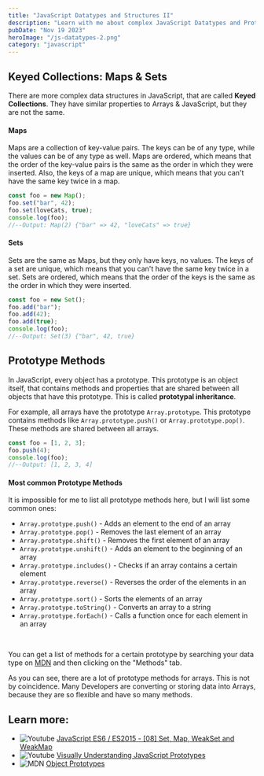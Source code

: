 ```yaml
---
title: "JavaScript Datatypes and Structures II"
description: "Learn with me about complex JavaScript Datatypes and Prototype methods."
pubDate: "Nov 19 2023"
heroImage: "/js-datatypes-2.png"
category: "javascript"
---
```


## Keyed Collections: Maps & Sets

There are more complex data structures in JavaScript, that are called **Keyed Collections**. They have similar properties to Arrays & JavaScript, but they are not the same.

#### Maps

Maps are a collection of key-value pairs. The keys can be of any type, while the values can be of any type as well. Maps are ordered, which means that the order of the key-value pairs is the same as the order in which they were inserted. Also, the keys of a map are unique, which means that you can't have the same key twice in a map.

```javascript
const foo = new Map();
foo.set("bar", 42);
foo.set(loveCats, true);
console.log(foo);
//--Output: Map(2) {"bar" => 42, "loveCats" => true}
```

#### Sets

Sets are the same as Maps, but they only have keys, no values. The keys of a set are unique, which means that you can't have the same key twice in a set. Sets are ordered, which means that the order of the keys is the same as the order in which they were inserted.

```javascript
const foo = new Set();
foo.add("bar");
foo.add(42);
foo.add(true);
console.log(foo);
//--Output: Set(3) {"bar", 42, true}
```

## Prototype Methods

In JavaScript, every object has a prototype. This prototype is an object itself, that contains methods and properties that are shared between all objects that have this prototype. This is called **prototypal inheritance**.

For example, all arrays have the prototype `Array.prototype`. This prototype contains methods like `Array.prototype.push()` or `Array.prototype.pop()`. These methods are shared between all arrays.

```javascript
const foo = [1, 2, 3];
foo.push(4);
console.log(foo);
//--Output: [1, 2, 3, 4]
```

#### Most common Prototype Methods

It is impossible for me to list all prototype methods here, but I will list some common ones:

- `Array.prototype.push()` - Adds an element to the end of an array
- `Array.prototype.pop()` - Removes the last element of an array
- `Array.prototype.shift()` - Removes the first element of an array
- `Array.prototype.unshift()` - Adds an element to the beginning of an array
- `Array.prototype.includes()` - Checks if an array contains a certain element
- `Array.prototype.reverse()` - Reverses the order of the elements in an array
- `Array.prototype.sort()` - Sorts the elements of an array
- `Array.prototype.toString()` - Converts an array to a string
- `Array.prototype.forEach()` - Calls a function once for each element in an array

<br>

You can get a list of methods for a certain prototype by searching your data type on [MDN](https://developer.mozilla.org/en-US/docs/Web/JavaScript/Reference/Global_Objects) and then clicking on the "Methods" tab.

As you can see, there are a lot of prototype methods for arrays. This is not by coincidence. Many Developers are converting or storing data into Arrays, because they are so flexible and have so many methods.

## Learn more:

- ![Youtube](/icons/youtube.svg) [JavaScript ES6 / ES2015 - [08] Set, Map, WeakSet and WeakMap](https://www.youtube.com/watch?v=ycohYSx5h9w&t=561s)
- ![Youtube](/icons/youtube.svg) [Visually Understanding JavaScript Prototypes](https://www.youtube.com/watch?v=01jVgCK-HX4)
- ![MDN](/icons/mdn.svg) [Object Prototypes](https://developer.mozilla.org/en-US/docs/Learn/JavaScript/Objects/Object_prototypes)
